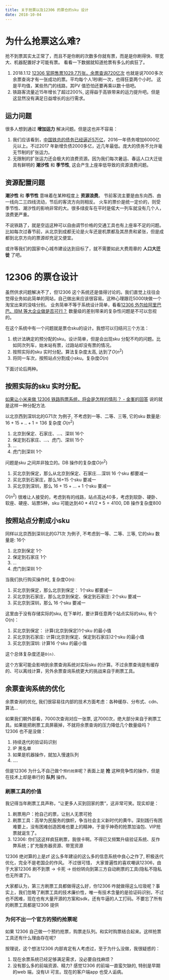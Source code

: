 ```yaml
---
title: 关于抢票以及12306 的票仓的sku 设计
date: 2018-10-04
---
```

# 为什么抢票这么难?
抢不到票其实太正常了，而且不是你刷的次数多你就有票，而是是你刷得快、带宽大、机器配置好才可能有票。
看看一下数据就知道抢票有多么的疯狂了。
1. 2018.1.12 [12306 官网售票1029.7万张，余票查询720亿次](https://baijiahao.baidu.com/s?id=1589813050581032900)
也就是说7000多次 余票查询才有一张成功的票。平均每个人1秒刷一次，也得狂耍两个小时。 
这是平均值，某些热门的线路，其PV 值恐怕还要再乘以数十倍吧。
2. 铁路客流量近15年增长了超过200%, 这得益于高铁带来的运力提升吧。但是这显然没有满足日益增长的出行需求。

## 运力问题
很多人想到通过 **增加运力** 解决问题。但是这也并不容易：
1. 我们应该看到，[中国铁总的债务已经逼近5万亿](https://zhuanlan.zhihu.com/p/26681638)，2016一年债务增加6000亿元以上。不过2017 年新增负债2000多亿，近几年最低。庞大的债务不允许毫无节制的扩张运力。
2. 无限制的扩张运力还会极大的浪费资源。因为我们每次暑运、春运人口大迁徙具有鲜明的 **潮汐性** 和 **季节性**, 这会产生上座率低导致的资源浪费问题。

## 资源配置问题
**潮汐性** 和 **季节性** 意味着在某种程度上 **资源浪费**。 节前客流主要是由东向西、由一线向二三四线流动，节后的客流方向则相反。
火车的票价是统一定价的，则受季节性、潮汐性的影响非常的大。很多绿皮车在平时是偌大一列车就没有几个人，浪费更严重。

不说铁路了，就是空运这种可以自由调节价格的交通工具也有上座率不足的问题。比如每次过春节前，从北京到成都无论是火车还是机票都及其昂贵和紧张，但是成都到北京方向的票源却充足又便宜。

或许等我们的国家中心城市建设达到目标了，就不需要如此大费周章的 **人口大迁徙** 了吧。

# 12306 的票仓设计
虽然供求问题解决不了，但12306 这个系统还是值得讨论的。我们直觉上往往会觉得业务如此简单的网站，自己做出来应该很容易。这种心理跟花5000块做一个淘宝出来的没啥分别。
业务简单不等于系统设计简单，看看[12306 外包给阿里巴巴、IBM 等大企业做是否可行？](https://www.zhihu.com/question/22451397) 数量级的差别带来的复杂性问题是不可以忽视的。

在这个系统中有一个问题就是票仓sku的设计。我想可以归结问三个方法：
1. 统计法确定的预分配的sku。设计简单，但是会出现sku 分配不均的问题。比如同次列车，始末站有票，过路站却没有票的情况。
2. 按照实际的sku 实时分配。算法复杂度太高, 达到了$O(n^2)$
3. 将同一车次，按照站点分割成小sku。复杂度$O(n)$

下面讨论后两种。

## 按照实际的sku 实时分配。
[如果让小米来做 12306 铁路购票系统，将会是怎样的情形？ - 金峯的回答](https://www.zhihu.com/question/21909847/answer/36662863) 说的就是这样一种分配方法.

以北京西到深圳北的G71次 为例子, 不考虑到一等、二等、三等, 它的sku 数量是: $16+15+..+1=136$ 复杂度 $O(n^2)$
1. 北京到保定、石家庄、...、深圳 16个
2. 保定到石家庄、...、虎门、深圳 15个
3. ...
4. 虎门到深圳 1个

问题是sku 之间并非独立的。DB 操作的复杂度$O(n^2)$
1. 买北京到保定，那么从北京到保定、石家庄....深圳 16 个sku 都要减一
2. 买北京到石家庄，那么16+15 个sku 要减一
3. 买北京到深圳，那么 $16+15+...+1$ 个sku 要减一

$O(n^2)$ 很难让人接受的，考虑到有的线路，站点高达40多，考虑到软卧、硬卧、软座、硬座、站票5种，sku 可能达到$40*41/2*5=4100$, DB 操作复杂度800

## 按照站点分割成小sku
同样以北京西到深圳北的G71次 为例子, 不考虑到一等、二等、三等, 它的sku 数量是: 16个
1. 北京到保定 1个
2. 保定到石家庄 1个
3. ...
4. 虎门到深圳 1个

当我们执行购买操作时, 复杂度O(n):
1. 买北京到保定，那么北京到保定： 1个sku 都要减一
2. 买北京到石家庄，那么北京到保定、保定到石家庄: 2个sku 要减一
3. 买北京到深圳，那么 16 个sku 要减一

这里由于没有存储实际的sku, 在下单时，要计算任意两个站点实际的sku, 有个O(n)：
1. 买北京到保定： 计算(北京到保定)1个sku 的最小值
2. 买北京到石家庄: 计算(北京到保定、保定到石家庄)2个sku 的最小值
3. 买北京到深圳: 计算16 个sku 的最小值

这个总体复杂度还是`O(n)`. 

这个方案可能会影响到余票查询系统对实际sku 的计算。不过余票查询是有缓存的、可以离线计算，另外余票查询系统更大的挑战来自于刷票工具。

## 余票查询系统的优化
余票查询的优化, 我们很容易往内部的技术方面考虑：各种缓存、分布式、cdn、算法...

如果我们朝外部看，7000次查询对应一张票, 这7000次，绝大部分来自于刷票工具。如果能把刷票工具屏蔽掉，不就将余票查询的压力降低几个数量级吗？
12306 也不是没做：
1. 持续迭代的验证码识别
2. IP 黑名单
3. 如果是机器操作，就加入慢速队列
4. ....

但是12306 为什么不自己做个`预约抢票`呢？表面上是 **抢** 这种竞争性的操作，但是在技术上却是串行的 **队列** 操作。

### 刷票工具的价值
我记得当年刷票工具声称，“让更多人买到回家的票“，这非常可笑。现实却是：
1. 刷票用户：抢自己的票，让别人无票可抢
2. 刷票工具：高举为民服务的旗帜，争当社会主义新时代的黄牛。深刻践行有困难要上，没有困难创造困难也要上的精神，于是乎神奇的抢票加油包、VIP抢票就诞生了。
3. 12306: 你们这这样疯狂刷票，我很卡啊。不得已又频繁升级验证系统、反作弊系统；扩充服务器资源、带宽资源

12306 绝对算的上是zf 这么多年建设的这么多的信息系统中良心之作了, 积极迭代优化，完全不是老国企的作风。
不过很可惜， 大家普遍性的喜欢嘲讽12306，由于大家12306 刷不到票 -> 卡死 -> 纷纷转向到第三方自动刷票的工具(隐私不隐私也无所谓了)。

大家都认为，第三方刷票工具都做得这么好，你12306 咋就做得这么垃圾呢？事实上，我们忽略了刷票工具的技术廉价性，唯一有技术含量的是验证码识别，不过也不困难，现在也有大量开源的方案和sdk，还有牛逼的人工打码。不要忘了所有的刷票工具都是12306 提供

### 为何不出一个官方的预约抢票呢
如果 12306 自己做一个预约抢票，购票走队列。和实时购票结合起来。这样抢票工具还有什么理由存在呢?

按理说，这个想法12306 内部肯定有人考虑过，至于为什么没做，我很疑惑的：
1. 现在余票系统已经足够满足需求，没必要自找麻烦？
2. 没有那么多的前端资源、精力? 感觉12306 的前端一直蛮欠缺的, 特别是早期的web 端，没有UI 可言。现在的客户端app 也受人诟病。